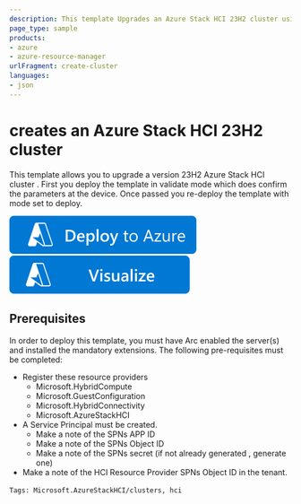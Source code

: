 ```yaml
---
description: This template Upgrades an Azure Stack HCI 23H2 cluster using an ARM template.
page_type: sample
products:
- azure
- azure-resource-manager
urlFragment: create-cluster
languages:
- json
---
```

# creates an Azure Stack HCI 23H2 cluster

This template allows you to upgrade a version 23H2 Azure Stack HCI cluster . First you deploy the template in validate mode which does confirm the parameters at the device. Once passed you re-deploy the template with mode set to deploy.

[![Deploy To Azure](https://raw.githubusercontent.com/Azure/azure-quickstart-templates/master/1-CONTRIBUTION-GUIDE/images/deploytoazure.svg?sanitize=true)](https://portal.azure.com/#create/Microsoft.Template/uri/https%3A%2F%2Fraw.githubusercontent.com%2FAzure%2Fazure-quickstart-templates%2Fmaster%2Fquickstarts%2Fmicrosoft.azurestackhci%2Fcreate-cluster%2Fazuredeploy.json)
[![Visualize](https://raw.githubusercontent.com/Azure/azure-quickstart-templates/master/1-CONTRIBUTION-GUIDE/images/visualizebutton.svg?sanitize=true)](http://armviz.io/#/?load=https%3A%2F%2Fraw.githubusercontent.com%2FAzure%2Fazure-quickstart-templates%2Fmaster%2Fquickstarts%2Fmicrosoft.azurestackhci%2Fcreate-cluster%2Fazuredeploy.json)

## Prerequisites

In order to deploy this template, you must have Arc enabled the server(s) and installed the mandatory extensions. The following pre-requisites must be completed:
- Register these resource providers
    - Microsoft.HybridCompute
    - Microsoft.GuestConfiguration
    - Microsoft.HybridConnectivity
    - Microsoft.AzureStackHCI
- A Service Principal must be created.
    - Make a note of the SPNs APP ID
    - Make a note of the SPNs Object ID
    - Make a note of the SPNs secret (if not already generated , generate one)
- Make a note of the HCI Resource Provider SPNs Object ID in the tenant.


`Tags: Microsoft.AzureStackHCI/clusters, hci`